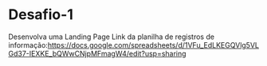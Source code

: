 # Desafio-1
Desenvolva uma Landing Page
Link da planilha de registros de informação:https://docs.google.com/spreadsheets/d/1VFu_EdLKEGQVlg5VLGd37-IEXKE_bQWwCNjpMFmagW4/edit?usp=sharing
